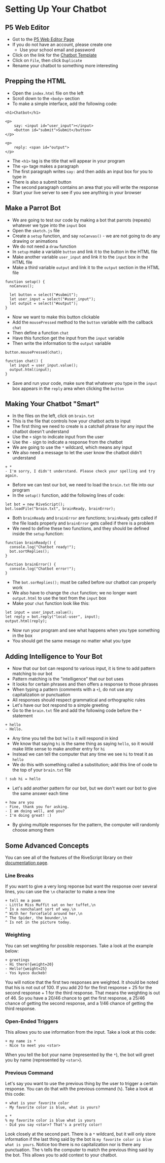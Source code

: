 # Setting Up Your Chatbot

## P5 Web Editor
* Got to the [P5 Web Editor Page](https://alpha.editor.p5js.org/)
* If you do not have an account, please create one
	* Use your school email and password
* Click on the link for the [Chatbot Template](http://alpha.editor.p5js.org/patrick/sketches/Hk7f-DnOM)
* Click on `File`, then click `Duplicate`
* Rename your chatbot to something more interesting
 
## Prepping the HTML
* Open the `index.html` file on the left
* Scroll down to the `<body>` section
* To make a simple interface, add the following code:

~~~
<h1>Chatbot</h1>

<p>
	say: <input id="user_input"></input>
	<button id="submit">Submit</button>
</p>

<p>
	reply: <span id="output">
</p>
~~~

* The `<h1>` tag is the title that will appear in your program
* The `<p>` tage makes a paragraph
* The first paragraph writes `say:` and then adds an input box for you to type in
* There is also a submit button
* The second paragraph contains an area that you will write the response
* Start your live server to see if you see anything in your browser

## Make a Parrot Bot
* We are going to test our code by making a bot that parrots (repeats) whatever we type into the `input` box
* Open the `sketch.js` file
* Create a `setup` function, and say `noCanvas()` - we are not going to do any drawing or animations
* We do not need a `draw` function
* In `setup` make a variable `button` and link it to the button in the HTML file
* Make another variable `user_input` and link it to the `input` box in the HTML file
* Make a third variable `output` and link it to the `output` section in the HTML file

~~~
function setup() {
  noCanvas();

  let button = select("#submit");
  let user_input = select("#user_input");
  let output = select("#output");
}
~~~

* Now we want to make this button clickable
* Add the `mousePressed` method to the `button` variable with the callback `chat`
* Then define a function `chat`
* Have this function get the input from the `input` variable
* Then write the information to the `output` variable

~~~
button.mousePressed(chat);

function chat() {
  let input = user_input.value();
  output.html(input);
}
~~~

* Save and run your code, make sure that whatever you type in the `input` box appears in the `reply` area when clicking the `button`

## Making Your Chatbot "Smart"
* In the files on the left, click on `brain.txt`
* This is the file that controls how your chatbot acts to input
* The first thing we need to create is a catchall phrase for any input the chatbot doesn't understand
* Use the `+` sign to indicate input from the user
* Use the `-` sign to indicate a response from the chatbot
* We are going to use the `*` wildcard, which means any input
* We also need a message to let the user know the chatbot didn't understand

~~~
+ *
- I'm sorry, I didn't understand. Please check your spelling and try again.
~~~

* Before we can test our bot, we need to load the `brain.txt` file into our program
* In the `setup()` function, add the following lines of code:

~~~
let bot = new RiveScript();
bot.loadFile("brain.txt", brainReady, brainError);
~~~

* Both `brainReady` and `brainError` are functions; `brainReady` gets called if the file loads properly and `brainError` gets called if there is a problem
* We need to define these two functions, and they should be defined inside the `setup` function:

~~~
function brainReady() {
  console.log("Chatbot ready!");
  bot.sortReplies();
}

function brainError() {
  console.log("Chatbot error!");
}
~~~

* The `bot.sorReplies();` must be called before our chatbot can properly work
* We also have to change the `chat` function; we no longer want `output.html` to use the text from the `input` box
* Make your `chat` function look like this:

~~~
let input = user_input.value();
let reply = bot.reply("local-user", input);
output.html(reply);
~~~

* Now run your program and see what happens when you type something in the box
* You should get the same mesage no matter what you type

## Adding Intelligence to Your Bot
* Now that our bot can respond to various input, it is time to add pattern matching to our bot
* Pattern matching is the "intelligence" that our bot uses
* It looks for certain phrases and then offers a response to those phrases
* When typing a pattern (comments with a `+`), do not use any capitalization or punctuation
* All responses should respect grammatical and orthographic rules
* Let's have our bot respond to a simple greeting
* Go to the `brain.txt` file and add the following code before the `*` statement

~~~
+ hello
- Hello.
~~~

* Any time you tell the bot `hello` it will respond in kind
* We know that saying `hi` is the same thing as saying `hello`, so it would make little sense to make another entry for `hi`
* Instead we can tell the computer that any time we see `hi` to treat it as `hello`
* We do this with something called a substitution; add this line of code to the top of your `brain.txt` file

~~~
! sub hi = hello
~~~

* Let's add another pattern for our bot, but we don't want our bot to give the same answer each time

~~~
+ how are you
- Fine, thank you for asking.
- I am doing well, and you?
- I'm doing great! :)
~~~

* By giving multiple responses for the pattern, the computer will randomly choose among them

## Some Advanced Concepts
You can see all of the features of the RiveScript library on their [documentation page](https://www.rivescript.com/docs/tutorial).

### Line Breaks
If you want to give a very long reponse but want the response over several lines, you can use the `\n` character to make a new line

~~~
+ tell me a poem
- Little Miss Muffit sat on her tuffet,\n
^ In a nonchalant sort of way.\n
^ With her forcefield around her,\n
^ The Spider, the bounder,\n
^ Is not in the picture today.
~~~

### Weighting
You can set weghting for possible responses. Take a look at the example below:

~~~
+ greetings
- Hi there!{weight=20}
- Hello!{weight=25}
- Yos kyoco duckeb!
~~~

You will notice that the first two responses are weighted. It should be noted that his is not out of 100. If you add 20 for the first response + 25 for the second response + 1 for the third response. That means the weighting is out of 46. So you have a 20/46 chance to get the first response, a 25/46 chance of getting the second response, and a 1/46 chance of getting the third response.

### Open-Ended Triggers
This allows you to use information from the input. Take a look at this code:

~~~
+ my name is *
- Nice to meet you <star>
~~~

When you tell the bot your name (represented by the `*`), the bot will greet you by name (represented by `<star>`).

### Previous Command
Let's say you want to use the previous thing by the user to trigger a certain response. You can do that with the previous command (`%`). Take a look at this code:

~~~
+ what is your favorite color
- My favorite color is blue, what is yours?

+ *
% my favorite color is blue what is yours
- Did you say <star>? That's a pretty color!
~~~

Look closely at the second part. There is a `*` wildcard, but it will only store information if the last thing said by the bot is `my favorite color is blue what is yours`. Notice too there is no capitalization nor is there any punctuation. The `%` tells the computer to match the previous thing said by the bot. This allows you to add context to your chatbot.